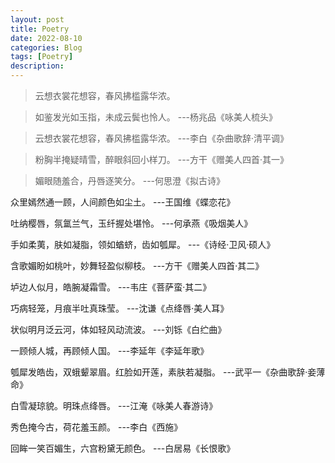 ```yaml
---
layout: post
title: Poetry
date: 2022-08-10
categories: Blog
tags: [Poetry]
description:
---
```


> 云想衣裳花想容，春风拂槛露华浓。

> 如鉴发光如玉指，未成云鬓也怜人。
---杨兆品《咏美人梳头》

> 云想衣裳花想容，春风拂槛露华浓。
---李白《杂曲歌辞·清平调》

> 粉胸半掩疑晴雪，醉眼斜回小样刀。
---方干《赠美人四首·其一》

> 媚眼随羞合，丹唇逐笑分。
---何思澄《拟古诗》

众里嫣然通一顾，人间颜色如尘土。
---王国维《蝶恋花》

吐纳樱唇，氛氲兰气，玉纤握处堪怜。
---何承燕《吸烟美人》

手如柔荑，肤如凝脂，领如蝤蛴，齿如瓠犀。
---《诗经·卫风·硕人》

含歌媚盼如桃叶，妙舞轻盈似柳枝。
---方干《赠美人四首·其二》

垆边人似月，皓腕凝霜雪。
---韦庄《菩萨蛮·其二》

巧病轻笼，月痕半吐真珠莹。
---沈谦《点绛唇·美人耳》

状似明月泛云河，体如轻风动流波。
---刘铄《白纻曲》

一顾倾人城，再顾倾人国。
---李延年《李延年歌》

瓠犀发皓齿，双蛾颦翠眉。红脸如开莲，素肤若凝脂。
---武平一《杂曲歌辞·妾薄命》

白雪凝琼貌。明珠点绛唇。
---江淹《咏美人春游诗》

秀色掩今古，荷花羞玉颜。
---李白《西施》

回眸一笑百媚生，六宫粉黛无颜色。
---白居易《长恨歌》